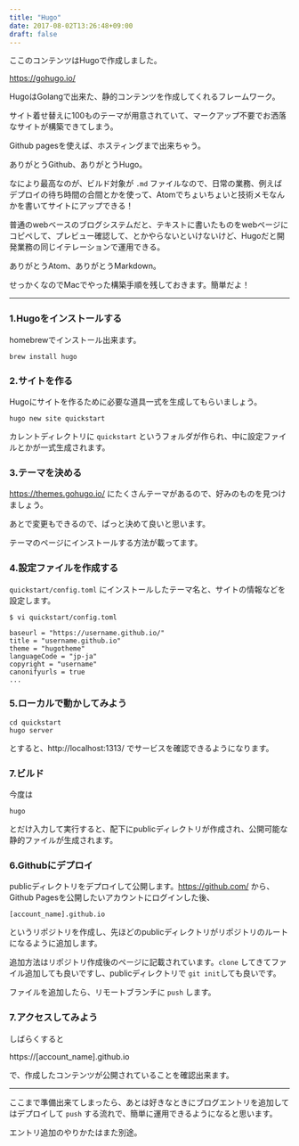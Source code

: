 ```yaml
---
title: "Hugo"
date: 2017-08-02T13:26:48+09:00
draft: false
---
```


ここのコンテンツはHugoで作成しました。

https://gohugo.io/

HugoはGolangで出来た、静的コンテンツを作成してくれるフレームワーク。

サイト着せ替えに100ものテーマが用意されていて、マークアップ不要でお洒落なサイトが構築できてしまう。

Github pagesを使えば、ホスティングまで出来ちゃう。

ありがとうGithub、ありがとうHugo。

なにより最高なのが、ビルド対象が `.md` ファイルなので、日常の業務、例えばデプロイの待ち時間の合間とかを使って、Atomでちょいちょいと技術メモなんかを書いてサイトにアップできる！

普通のwebベースのブログシステムだと、テキストに書いたものをwebページにコピペして、プレビュー確認して、とかやらないといけないけど、Hugoだと開発業務の同じイテレーションで運用できる。

ありがとうAtom、ありがとうMarkdown。

せっかくなのでMacでやった構築手順を残しておきます。簡単だよ！

---

### 1.Hugoをインストールする

homebrewでインストール出来ます。
```
brew install hugo
```

### 2.サイトを作る

Hugoにサイトを作るために必要な道具一式を生成してもらいましょう。

```
hugo new site quickstart
```

カレントディレクトリに `quickstart` というフォルダが作られ、中に設定ファイルとかが一式生成されます。

### 3.テーマを決める

https://themes.gohugo.io/ にたくさんテーマがあるので、好みのものを見つけましょう。

あとで変更もできるので、ぱっと決めて良いと思います。

テーマのページにインストールする方法が載ってます。

### 4.設定ファイルを作成する

`quickstart/config.toml` にインストールしたテーマ名と、サイトの情報などを設定します。

```
$ vi quickstart/config.toml

baseurl = "https://username.github.io/"
title = "username.github.io"
theme = "hugotheme"
languageCode = "jp-ja"
copyright = "username"
canonifyurls = true
...
```

### 5.ローカルで動かしてみよう

```
cd quickstart
hugo server
```

とすると、http://localhost:1313/ でサービスを確認できるようになります。

### 7.ビルド

今度は

```
hugo
```

とだけ入力して実行すると、配下にpublicディレクトリが作成され、公開可能な静的ファイルが生成されます。

### 6.Githubにデプロイ

publicディレクトリをデプロイして公開します。https://github.com/ から、Github Pagesを公開したいアカウントにログインした後、

```
[account_name].github.io
```

というリポジトリを作成し、先ほどのpublicディレクトリがリポジトリのルートになるように追加します。

追加方法はリポジトリ作成後のページに記載されています。`clone` してきてファイル追加しても良いですし、publicディレクトリで `git init`しても良いです。

ファイルを追加したら、リモートブランチに `push` します。

### 7.アクセスしてみよう

しばらくすると

https://[account_name].github.io

で、作成したコンテンツが公開されていることを確認出来ます。

---

ここまで準備出来てしまったら、あとは好きなときにブログエントリを追加してはデプロイして `push` する流れで、簡単に運用できるようになると思います。

エントリ追加のやりかたはまた別途。
